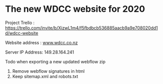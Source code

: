 # The new WDCC website for 2020

Project Trello : https://trello.com/invite/b/XizwL1m4/f5fbdbcb536885aacb9a9e708020dd1d/wdcc-website

Website address : www.wdcc.co.nz

Server IP Address: 149.28.164.241 

Todo when exporting a new updated webflow zip
1. Remove webflow signatures in html
2. Keep sitemap.xml and robots.txt
